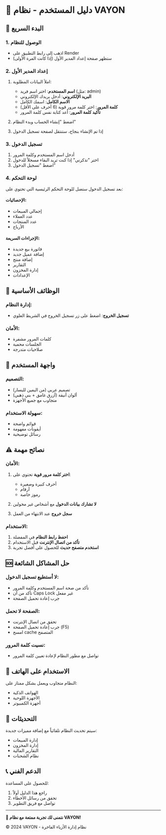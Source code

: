 # 📖 دليل المستخدم - نظام VAYON

## 🚀 **البدء السريع**

### **1. الوصول للنظام**
- اذهب إلى رابط التطبيق على Render
- ستظهر صفحة إعداد المدير الأول (إذا كانت المرة الأولى)

### **2. إعداد المدير الأول**
1. املأ البيانات المطلوبة:
   - **اسم المستخدم**: اختر اسم فريد (مثل: admin)
   - **البريد الإلكتروني**: أدخل بريدك الإلكتروني
   - **الاسم الكامل**: اسمك الكامل
   - **كلمة المرور**: اختر كلمة مرور قوية (6 أحرف على الأقل)
   - **تأكيد كلمة المرور**: أعد كتابة نفس كلمة المرور

2. اضغط "إنشاء الحساب وبدء النظام"

3. إذا تم الإنشاء بنجاح، ستنتقل لصفحة تسجيل الدخول

### **3. تسجيل الدخول**
1. أدخل اسم المستخدم وكلمة المرور
2. اختر "تذكرني" إذا كنت تريد البقاء مسجلاً للدخول
3. اضغط "تسجيل الدخول"

### **4. لوحة التحكم**
بعد تسجيل الدخول ستصل للوحة التحكم الرئيسية التي تحتوي على:

#### **الإحصائيات:**
- إجمالي المبيعات
- عدد العملاء
- عدد المنتجات
- الأرباح

#### **الإجراءات السريعة:**
- فاتورة بيع جديدة
- إضافة عميل جديد
- إضافة منتج
- التقارير
- إدارة المخزون
- الإعدادات

## 🔧 **الوظائف الأساسية**

### **إدارة النظام:**
- **تسجيل الخروج**: اضغط على زر تسجيل الخروج في الشريط العلوي

### **الأمان:**
- كلمات المرور مشفرة
- الجلسات محمية
- صلاحيات متدرجة

## 🎨 **واجهة المستخدم**

### **التصميم:**
- تصميم عربي (من اليمين لليسار)
- ألوان أنيقة (أزرق غامق + بني ذهبي)
- متجاوب مع جميع الأجهزة

### **سهولة الاستخدام:**
- قوائم واضحة
- أيقونات مفهومة
- رسائل توضيحية

## ⚠️ **نصائح مهمة**

### **الأمان:**
1. **اختر كلمة مرور قوية** تحتوي على:
   - أحرف كبيرة وصغيرة
   - أرقام
   - رموز خاصة

2. **لا تشارك بيانات الدخول** مع أشخاص غير مخولين

3. **سجل خروج** عند الانتهاء من العمل

### **الاستخدام:**
1. **احفظ رابط النظام** في المفضلة
2. **تأكد من اتصال الإنترنت** قبل الاستخدام
3. **استخدم متصفح حديث** للحصول على أفضل تجربة

## 🆘 **حل المشاكل الشائعة**

### **لا أستطيع تسجيل الدخول:**
- تأكد من صحة اسم المستخدم وكلمة المرور
- تأكد من أن Caps Lock غير مفعل
- جرب إعادة تحميل الصفحة

### **الصفحة لا تحمل:**
- تحقق من اتصال الإنترنت
- جرب إعادة تحميل الصفحة (F5)
- امسح cache المتصفح

### **نسيت كلمة المرور:**
- تواصل مع مطور النظام لإعادة تعيين كلمة المرور

## 📱 **الاستخدام على الهاتف**

النظام متجاوب ويعمل بشكل ممتاز على:
- الهواتف الذكية
- الأجهزة اللوحية
- أجهزة الكمبيوتر

## 🔄 **التحديثات**

سيتم تحديث النظام تلقائياً مع إضافة مميزات جديدة:
- إدارة المبيعات
- إدارة المخزون
- التقارير المالية
- نظام الشحنات

## 📞 **الدعم الفني**

للحصول على المساعدة:
1. راجع هذا الدليل أولاً
2. تحقق من رسائل الأخطاء
3. تواصل مع فريق التطوير

---
**🎉 نتمنى لك تجربة ممتعة مع نظام VAYON!**

© 2024 VAYON - نظام إدارة الأزياء الفاخرة
